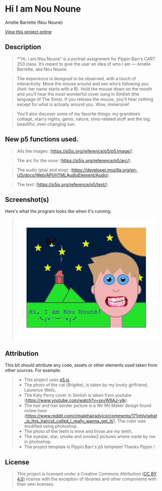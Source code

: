# Hi I am Nou Noune

Amélie Barrette (Nou Noune)

[View this project online](https://nounoune666.github.io/cart253/topics/Portrait_Assignment/)

## Description

> *"Hi, I am Nou Noune" is a portrait assignment for Pippin Barr’s CART 253 class. It’s meant to give the user an idea of who I am — Amélie Barrette, aka Nou Noune.

> The experience is designed to be observed, with a touch of interactivity. Move the mouse around and see who’s following you (hint: her name starts with a B). Hold the mouse down on the mouth and you’ll hear the most wonderful cover sung in Simlish (the language of The Sims). If you release the mouse, you'll hear nothing except for what is actually around you. Wow, immersive!

> You’ll also discover some of my favorite things: my grandma’s cottage, starry nights, gems, nature, sims-related stuff and the big, beautiful, ever-changing sun.

## New p5 functions used.

> Alls the images: (https://p5js.org/reference/p5/p5.Image/).

> The arc for the nose: (https://p5js.org/reference/p5/arc/).

> The audio (play and stop): (https://developer.mozilla.org/en-US/docs/Web/API/HTMLAudioElement/Audio).

> The text: (https://p5js.org/reference/p5/text/).

## Screenshot(s)

Here's what the program looks like when it's running:

> ![Screenshot of the project](./assets/images/screenshot.png)

## Attribution

This bit should attribute any code, assets or other elements used taken from other sources. For example:

> - This project uses [p5.js](https://p5js.org).
> - The photo of the cat (Brigitte), is taken by my lovely girlfriend, Laurence Wells.
> - The Katy Perry cover in Simlish is taken from youtube (https://www.youtube.com/watch?v=sxyW6AJ-yIk).
> - The hair and hair border picture is a Wii Mii Maker design found online here: (https://www.reddit.com/r/malehairadvice/comments/171nhly/what_is_this_haircut_called_i_really_wanna_get_it/). The color was modified using photoshop.
> - The photo of the teeth is mine and those are my teeth.
> - The eyestar, star, smoke and smoke2 pictures where made by me in photoshop.
> - The project template is Pippin Barr's p5 template! Thanks Pippin !

## License

> This project is licensed under a Creative Commons Attribution ([CC BY 4.0](https://creativecommons.org/licenses/by/4.0/deed.en)) license with the exception of libraries and other components with their own licenses.